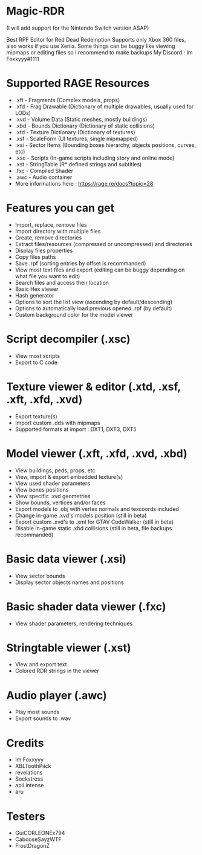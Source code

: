 # Magic-RDR

(I will add support for the Nintendo Switch version ASAP)

Best RPF Editor for Red Dead Redemption
Supports only Xbox 360 files, also works if you use Xenia.
Some things can be buggy like viewing mipmaps or editing files so I recommend to make backups
My Discord : Im Foxxyyy#1111

# Supported RAGE Resources
- .xft - Fragments (Complex models, props)
- .xfd - Frag Drawable (Dictionary of multiple drawables, usually used for LODs)
- .xvd - Volume Data (Static meshes, mostly buildings)
- .xbd - Bounds Dictionary (Dictionary of static collisions)
- .xtd - Texture Dictionary (Dictionary of textures)
- .xsf - ScaleForm (UI textures, single mipmapped)
- .xsi - Sector Items (Bounding boxes hierarchy, objects positions, curves, etc)
- .xsc - Scripts (In-game scripts including story and online mode)
- .xst - StringTable (R* defined strings and subtitles)
- .fxc - Compiled Shader
- .awc - Audio container
- More informations here : https://rage.re/docs?topic=28

# Features you can get
- Import, replace, remove files
- Import directory with multiple files
- Create, remove directories
- Extract files/resources (compressed or uncompressed) and directories
- Display files properties
- Copy files paths
- Save .rpf (sorting entries by offset is recommanded)
- View most text files and export (editing can be buggy depending on what file you want to edit)
- Search files and access their location
- Basic Hex viewer
- Hash generator
- Options to sort the list view (ascending by default/descending)
- Options to automatically load previous opened .rpf (by default)
- Custom background color for the model viewer

# Script decompiler (.xsc)
  - View most scripts
  - Export to C code

# Texture viewer & editor (.xtd, .xsf, .xft, .xfd, .xvd)
  - Export texture(s)
  - Import custom .dds with mipmaps
  - Supported formats at import : DXT1, DXT3, DXT5

# Model viewer (.xft, .xfd, .xvd, .xbd)
  - View buildings, peds, props, etc
  - View, import & export embedded texture(s)
  - View used shader parameters
  - View bones positions
  - View specific .xvd geometries
  - Show bounds, vertices and/or faces
  - Export models to .obj with vertex normals and texcoords included
  - Change in-game .xvd's models position (still in beta)
  - Export custom .xvd's to .xml for GTAV CodeWalker (still in beta)
  - Disable in-game static .xbd collisions (still in beta, file backups recommanded)

# Basic data viewer (.xsi)
  - View sector bounds
  - Display sector objects names and positions

# Basic shader data viewer (.fxc)
  - View shader parameters, rendering techniques

# Stringtable viewer (.xst)
  - View and export text
  - Colored RDR strings in the viewer

# Audio player (.awc)
  - Play most sounds
  - Export sounds to .wav

# Credits
- Im Foxxyyy
- XBLToothPiick
- revelations
- Sockstress
- apii intense
- aru

# Testers
- GuiCORLEONEx794
- CabooseSayzWTF
- FrostDragonZ
